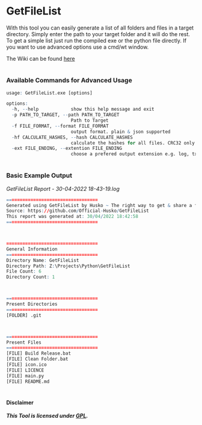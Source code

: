 # GetFileList
With this tool you can easily generate a list of all folders and files in a target directory. Simply enter the path to your target folder and it will do the rest. To get a simple list just run the compiled exe or the python file directly. If you want to use advanced options use a cmd/wt window.
  
The Wiki can be found [here][1]

#
### Available Commands for Advanced Usage
```r
usage: GetFileList.exe [options]

options:
  -h, --help            show this help message and exit
  -p PATH_TO_TARGET, --path PATH_TO_TARGET
                        Path to Target
  -f FILE_FORMAT, --format FILE_FORMAT
                        output format. plain & json supported
  -hf CALCULATE_HASHES, --hash CALCULATE_HASHES
                        calculate the hashes for all files. CRC32 only currently
  -ext FILE_ENDING, --extention FILE_ENDING
                        choose a prefered output extension e.g. log, txt
```

#
### Basic Example Output
*GetFileList Report - 30-04-2022 18-43-19.log*
```r
==================================
Generated using GetFileList by Husko ~ The right way to get & share a file list.
Source: https://github.com/Official-Husko/GetFileList
This report was generated at: 30/04/2022 18:42:58
==================================



==================================
General Information
==================================
Directory Name: GetFileList
Directory Path: Z:\Projects\Python\GetFileList
File Count: 6
Directory Count: 1



==================================
Present Directories
==================================
[FOLDER] .git



==================================
Present Files
==================================
[FILE] Build Release.bat
[FILE] Clean Folder.bat
[FILE] icon.ico
[FILE] LICENCE
[FILE] main.py
[FILE] README.md

```

#
#### Disclaimer  
***This Tool is licensed under [GPL][2].***  


[1]:https://github.com/Official-Husko/GetFileList/wiki
[2]:https://github.com/Official-Husko/GetFileList/blob/stable/LICENCE